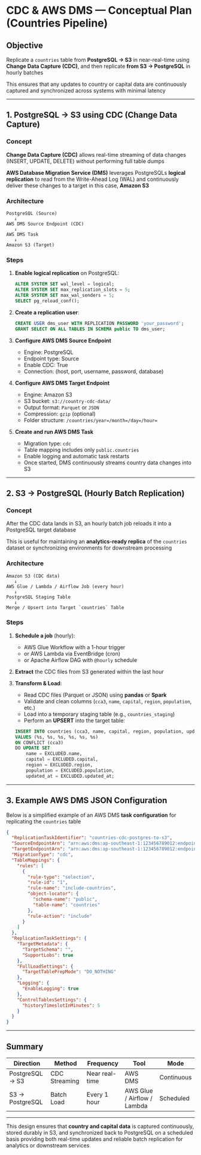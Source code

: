 # CDC & AWS DMS — Conceptual Plan (Countries Pipeline)

## Objective

Replicate a `countries` table from **PostgreSQL → S3** in near-real-time using **Change Data Capture (CDC)**, and then replicate **from S3 → PostgreSQL** in hourly batches

This ensures that any updates to country or capital data are continuously captured and synchronized across systems with minimal latency

---

## 1. PostgreSQL → S3 using CDC (Change Data Capture)

### Concept

**Change Data Capture (CDC)** allows real-time streaming of data changes (INSERT, UPDATE, DELETE) without performing full table dumps

**AWS Database Migration Service (DMS)** leverages PostgreSQLs **logical replication** to read from the Write-Ahead Log (WAL) and continuously deliver these changes to a target in this case, **Amazon S3**

### Architecture

```
PostgreSQL (Source)
   ↓
AWS DMS Source Endpoint (CDC)
   ↓
AWS DMS Task
   ↓
Amazon S3 (Target)
```

### Steps

1. **Enable logical replication** on PostgreSQL:

   ```sql
   ALTER SYSTEM SET wal_level = logical;
   ALTER SYSTEM SET max_replication_slots = 5;
   ALTER SYSTEM SET max_wal_senders = 5;
   SELECT pg_reload_conf();
   ```

2. **Create a replication user**:

   ```sql
   CREATE USER dms_user WITH REPLICATION PASSWORD 'your_password';
   GRANT SELECT ON ALL TABLES IN SCHEMA public TO dms_user;
   ```

3. **Configure AWS DMS Source Endpoint**
   - Engine: PostgreSQL  
   - Endpoint type: Source  
   - Enable CDC: True
   - Connection: (host, port, username, password, database)

4. **Configure AWS DMS Target Endpoint**
   - Engine: Amazon S3  
   - S3 bucket: `s3://country-cdc-data/`  
   - Output format: `Parquet` or `JSON`  
   - Compression: `gzip` (optional)  
   - Folder structure: `/countries/year=/month=/day=/hour=`

5. **Create and run AWS DMS Task**
   - Migration type: `cdc`  
   - Table mapping includes only `public.countries`  
   - Enable logging and automatic task restarts  
   - Once started, DMS continuously streams country data changes into S3

---

## 2. S3 → PostgreSQL (Hourly Batch Replication)

### Concept

After the CDC data lands in S3, an hourly batch job reloads it into a PostgreSQL target database

This is useful for maintaining an **analytics-ready replica** of the `countries` dataset or synchronizing environments for downstream processing

### Architecture

```
Amazon S3 (CDC data)
   ↓
AWS Glue / Lambda / Airflow Job (every hour)
   ↓
PostgreSQL Staging Table
   ↓
Merge / Upsert into Target `countries` Table
```

### Steps

1. **Schedule a job** (hourly):
   - AWS Glue Workflow with a 1-hour trigger  
   - or AWS Lambda via EventBridge (cron)  
   - or Apache Airflow DAG with `@hourly` schedule  

2. **Extract** the CDC files from S3 generated within the last hour

3. **Transform & Load**:
   - Read CDC files (Parquet or JSON) using **pandas** or **Spark**
   - Validate and clean columns (`cca3`, `name`, `capital`, `region`, `population`, etc.)
   - Load into a temporary staging table (e.g., `countries_staging`)
   - Perform an **UPSERT** into the target table:

   ```sql
   INSERT INTO countries (cca3, name, capital, region, population, updated_at)
   VALUES (%s, %s, %s, %s, %s, %s)
   ON CONFLICT (cca3)
   DO UPDATE SET
       name = EXCLUDED.name,
       capital = EXCLUDED.capital,
       region = EXCLUDED.region,
       population = EXCLUDED.population,
       updated_at = EXCLUDED.updated_at;
   ```

---

## 3. Example AWS DMS JSON Configuration

Below is a simplified example of an AWS DMS **task configuration** for replicating the `countries` table

```json
{
  "ReplicationTaskIdentifier": "countries-cdc-postgres-to-s3",
  "SourceEndpointArn": "arn:aws:dms:ap-southeast-1:123456789012:endpoint:SOURCE_POSTGRES",
  "TargetEndpointArn": "arn:aws:dms:ap-southeast-1:123456789012:endpoint:TARGET_S3",
  "MigrationType": "cdc",
  "TableMappings": {
    "rules": [
      {
        "rule-type": "selection",
        "rule-id": "1",
        "rule-name": "include-countries",
        "object-locator": {
          "schema-name": "public",
          "table-name": "countries"
        },
        "rule-action": "include"
      }
    ]
  },
  "ReplicationTaskSettings": {
    "TargetMetadata": {
      "TargetSchema": "",
      "SupportLobs": true
    },
    "FullLoadSettings": {
      "TargetTablePrepMode": "DO_NOTHING"
    },
    "Logging": {
      "EnableLogging": true
    },
    "ControlTablesSettings": {
      "historyTimeslotInMinutes": 5
    }
  }
}
```

---

## Summary

| Direction | Method | Frequency | Tool | Mode |
|------------|----------|-------------|---------|-------|
| PostgreSQL → S3 | CDC Streaming | Near real-time | AWS DMS | Continuous |
| S3 → PostgreSQL | Batch Load | Every 1 hour | AWS Glue / Airflow / Lambda | Scheduled |

---

This design ensures that **country and capital data** is captured continuously, stored durably in S3, and synchronized back to PostgreSQL on a scheduled basis providing both real-time updates and reliable batch replication for analytics or downstream services
